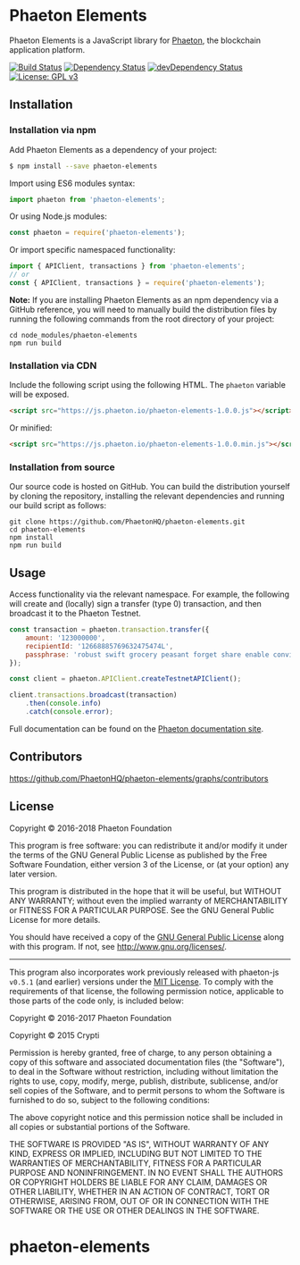 # Phaeton Elements

Phaeton Elements is a JavaScript library for [Phaeton][Phaeton Core GitHub], the blockchain application platform.

[![Build Status](https://jenkins.phaeton.io/buildStatus/icon?job=phaeton-elements/development)](https://jenkins.phaeton.io/job/phaeton-elements/job/development/)
<a href="https://david-dm.org/PhaetonHQ/phaeton-elements"><img src="https://david-dm.org/PhaetonHQ/phaeton-elements.svg" alt="Dependency Status"></a>
<a href="https://david-dm.org/PhaetonHQ/phaeton-elements/?type=dev"><img src="https://david-dm.org/PhaetonHQ/phaeton-template/dev-status.svg" alt="devDependency Status"></a>
[![License: GPL v3](https://img.shields.io/badge/License-GPL%20v3-blue.svg)](http://www.gnu.org/licenses/gpl-3.0)

## Installation

### Installation via npm

Add Phaeton Elements as a dependency of your project:

```sh
$ npm install --save phaeton-elements
```

Import using ES6 modules syntax:

```js
import phaeton from 'phaeton-elements';
```

Or using Node.js modules:

```js
const phaeton = require('phaeton-elements');
```

Or import specific namespaced functionality:

```js
import { APIClient, transactions } from 'phaeton-elements';
// or
const { APIClient, transactions } = require('phaeton-elements');
```

**Note:** If you are installing Phaeton Elements as an npm dependency via a GitHub reference, you will need to manually build the distribution files by running the following commands from the root directory of your project:

```
cd node_modules/phaeton-elements
npm run build
```

### Installation via CDN

Include the following script using the following HTML. The `phaeton` variable will be exposed.

```html
<script src="https://js.phaeton.io/phaeton-elements-1.0.0.js"></script>
```

Or minified:

```html
<script src="https://js.phaeton.io/phaeton-elements-1.0.0.min.js"></script>
```

### Installation from source

Our source code is hosted on GitHub. You can build the distribution yourself by cloning the repository, installing the relevant dependencies and running our build script as follows:

```
git clone https://github.com/PhaetonHQ/phaeton-elements.git
cd phaeton-elements
npm install
npm run build
```

## Usage

Access functionality via the relevant namespace. For example, the following will create and (locally) sign a transfer (type 0) transaction, and then broadcast it to the Phaeton Testnet.

```js
const transaction = phaeton.transaction.transfer({
	amount: '123000000',
	recipientId: '12668885769632475474L',
	passphrase: 'robust swift grocery peasant forget share enable convince deputy road keep cheap',
});

const client = phaeton.APIClient.createTestnetAPIClient();

client.transactions.broadcast(transaction)
	.then(console.info)
	.catch(console.error);
```

Full documentation can be found on the [Phaeton documentation site][].

## Contributors

https://github.com/PhaetonHQ/phaeton-elements/graphs/contributors

## License

Copyright © 2016-2018 Phaeton Foundation

This program is free software: you can redistribute it and/or modify it under the terms of the GNU General Public License as published by the Free Software Foundation, either version 3 of the License, or (at your option) any later version.

This program is distributed in the hope that it will be useful, but WITHOUT ANY WARRANTY; without even the implied warranty of MERCHANTABILITY or FITNESS FOR A PARTICULAR PURPOSE. See the GNU General Public License for more details.

You should have received a copy of the [GNU General Public License](https://github.com/PhaetonHQ/phaeton-elements/tree/master/LICENSE) along with this program.  If not, see <http://www.gnu.org/licenses/>.

***

This program also incorporates work previously released with phaeton-js `v0.5.1` (and earlier) versions under the [MIT License](https://opensource.org/licenses/MIT). To comply with the requirements of that license, the following permission notice, applicable to those parts of the code only, is included below:

Copyright © 2016-2017 Phaeton Foundation

Copyright © 2015 Crypti

Permission is hereby granted, free of charge, to any person obtaining a copy of this software and associated documentation files (the "Software"), to deal in the Software without restriction, including without limitation the rights to use, copy, modify, merge, publish, distribute, sublicense, and/or sell copies of the Software, and to permit persons to whom the Software is furnished to do so, subject to the following conditions:

The above copyright notice and this permission notice shall be included in all copies or substantial portions of the Software.

THE SOFTWARE IS PROVIDED "AS IS", WITHOUT WARRANTY OF ANY KIND, EXPRESS OR IMPLIED, INCLUDING BUT NOT LIMITED TO THE WARRANTIES OF MERCHANTABILITY, FITNESS FOR A PARTICULAR PURPOSE AND NONINFRINGEMENT. IN NO EVENT SHALL THE AUTHORS OR COPYRIGHT HOLDERS BE LIABLE FOR ANY CLAIM, DAMAGES OR OTHER LIABILITY, WHETHER IN AN ACTION OF CONTRACT, TORT OR OTHERWISE, ARISING FROM, OUT OF OR IN CONNECTION WITH THE SOFTWARE OR THE USE OR OTHER DEALINGS IN THE SOFTWARE.


[Phaeton Core GitHub]: https://github.com/PhaetonHQ/phaeton
[Phaeton documentation site]: https://phaeton.io/documentation/phaeton-elements
# phaeton-elements
